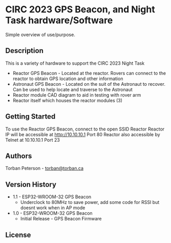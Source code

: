 # CIRC 2023 GPS Beacon, and Night Task hardware/Software

Simple overview of use/purpose.

## Description

This is a variety of hardware to support the CIRC 2023 Night Task
- Reactor GPS Beacon - Located at the reactor. Rovers can connect to the reactor to obtain GPS location and other information
- Astronaut GPS Beacon - Located on the suit of the Astronaut to recover. Can be used to help locate and traverse to the Astronaut
- Reactor module CAD diagram to aid in testing with rover arm
- Reactor itself which houses the reactor modules (3)

## Getting Started

To use the Reactor GPS Beacon, connect to the open SSID Reactor
Reactor IP will be accessible at http://10.10.10.1 Port 80
Reactor also accessible by Telnet at 10.10.10.1 Port 23

## Authors

Torban Peterson - torban@torban.ca

## Version History
* 1.1 - ESP32-WROOM-32 GPS Beacon
    * Underclock to 80MHz to save power, add some code for RSSI but doesnt work when in AP mode
* 1.0 - ESP32-WROOM-32 GPS Beacon
    * Initial Release - GPS Beacon Firmware

## License

